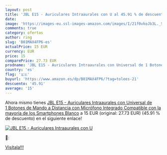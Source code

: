 ```yaml
---
layout: post
title: 'JBL E15 - Auriculares Intraaurales con U al 45.91 % de descuento'
date: 
image: 'https://images-eu.ssl-images-amazon.com/images/I/21f0vkoJb3L._SL200_.jpg'
comments: true
category: ofertas
author: ring
slug: 'B01MAX4FP6-es'
actualPrice: 15 EUR
currency: EUR
price: 15
comparePrice: 27.73 EUR
prodname: 'JBL E15 - Auriculares Intraaurales con Universal de 1 Botones de Mando a Distancia con Micrófono Integrado Compatible con la mayoría de los Smartphones  Blanco'
country: 'es'
flag: '🇪🇸'
buyurl: 'https://www.amazon.es/dp/B01MAX4FP6/?tag=tolees-21'
descuento: '45.91'
average: '15'
---
```


Ahora mismo tienes [JBL E15 - Auriculares Intraaurales con Universal de 1 Botones de Mando a Distancia con Micrófono Integrado Compatible con la mayoría de los Smartphones  Blanco](https://www.amazon.es/dp/B01MAX4FP6/?tag=tolees-21) a 15 EUR (original: 27.73 EUR) (45.91 %  de descuento) en el siguiente enlace!

[![JBL E15 - Auriculares Intraaurales con U](https://images-eu.ssl-images-amazon.com/images/I/21f0vkoJb3L._SL200_.jpg)](https://www.amazon.es/dp/B01MAX4FP6/?tag=tolees-21)

🔎:


[Visítala!!!](https://www.amazon.es/dp/B01MAX4FP6/?tag=tolees-21)
